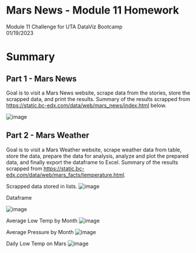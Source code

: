 # Mars News - Module 11 Homework
Module 11 Challenge for UTA DataViz Bootcamp\
01/19/2023

# Summary

## Part 1 - Mars News

Goal is to visit a Mars News website, scrape data from the stories, store the scrapped data, and print the results.
Summary of the results scrapped from https://static.bc-edx.com/data/web/mars_news/index.html below.

![image](https://user-images.githubusercontent.com/36682023/213961079-ea9871d4-8001-4dff-8920-92d39a12aa7c.png)

## Part 2 - Mars Weather

Goal is to visit a Mars Weather website, scrape weather data from table, store the data, prepare the data for analysis, analyze and plot the prepared data, and finally export the dataframe to Excel. Summary of the results scrapped from https://static.bc-edx.com/data/web/mars_facts/temperature.html.

Scrapped data stored in lists.
![image](https://user-images.githubusercontent.com/36682023/213961510-c98c5db1-9d44-49c5-8194-a205b2e8c5eb.png)

Dataframe

![image](https://user-images.githubusercontent.com/36682023/213961528-0d1eb673-0dfc-409f-b225-4c5a041c1353.png)

Average Low Temp by Month
![image](https://user-images.githubusercontent.com/36682023/213961570-7b90318f-0ea0-4026-9e40-70019e75761d.png)

Average Pressure by Month
![image](https://user-images.githubusercontent.com/36682023/213961580-4c8a6275-478c-4d2a-b50f-94ee6f886dc3.png)

Daily Low Temp on Mars
![image](https://user-images.githubusercontent.com/36682023/213961597-dcd42ea7-216c-4d99-99d0-858b537621d1.png)

